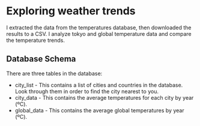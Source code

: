 # Exploring weather trends
I extracted the data from the temperatures database, then downloaded the results to a CSV. I analyze tokyo and global temperature data and compare the temperature trends.


## Database Schema
There are three tables in the database:

- city_list - This contains a list of cities and countries in the database. Look through them in order to find the city nearest to you.
- city_data - This contains the average temperatures for each city by year (ºC).
- global_data - This contains the average global temperatures by year (ºC).

